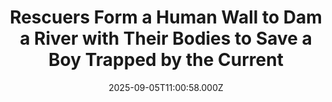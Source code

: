---
title: "Rescuers Form a Human Wall to Dam a River with Their Bodies to Save a Boy Trapped by the Current"
date: 2025-09-05T11:00:58.000Z
category: Human Kindness
externalLink: "https://www.goodnewsnetwork.org/rescuers-form-a-human-wall-to-dam-a-river-with-their-bodies-to-save-a-boy-trapped-by-the-current/"
image: ""
excerpt: "From southwest China comes the story of a group of strangers who stopped at nothing to rescue a boy from a raging river. While unable to literally move heaven and earth, their determination was such that they altered the flow of the river—with nothing less than their own bodies. The story began in Guizhou province […] The post Rescuers Form…"
---